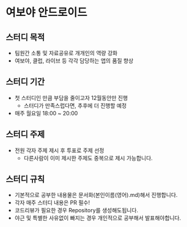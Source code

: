 # 여보야 안드로이드


## 스터디 목적

- 팀원간 소통 및 자료공유로 개개인의 역량 강화
- 여보야, 클럽, 라이브 등 각각 담당하는 앱의 품질 향상


## 스터디 기간

- 첫 스터디인 만큼 부담을 줄이고자 12월동안만 진행
  - 스터디가 만족스럽다면, 추후에 더 진행할 예정
- 매주 월요일 18:00 ~ 20:00


## 스터디 주제

 - 전원 각자 주제 제시 후 투표로 주제 선정
   - 다른사람이 이미 제시한 주제도 중복으로 제시 가능합니다.


## 스터디 규칙

 - 기본적으로 공부한 내용물은 문서화(본인이름(영어).md)해서 진행합니다.
 - 각자 매주 스터디 내용은 PR 필수!
 - 코드리뷰가 필요한 경우 Repository를 생성해도됩니다.
 - 야근 및 특별한 사유없이 빠지는 경우 개인적으로 공부해서 발표해야합니다.
